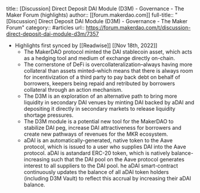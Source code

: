 title:: [Discussion] Direct Deposit DAI Module (D3M) - Governance - The Maker Forum (highlights)
author:: [[forum.makerdao.com]]
full-title:: "[Discussion] Direct Deposit DAI Module (D3M) - Governance - The Maker Forum"
category:: #articles
url:: https://forum.makerdao.com/t/discussion-direct-deposit-dai-module-d3m/7357

- Highlights first synced by [[Readwise]] [[Nov 18th, 2022]]
	- The MakerDAO protocol minted the DAI stablecoin asset, which acts as a hedging tool and medium of exchange directly on-chain.
	- The cornerstone of DeFi is overcollateralization–always having more collateral than assets minted–which means that there is always room for incentivization of a third party to pay back debt on behalf of borrowers, keepers being repaid and retributed by borrowers collateral through an action mechanism.
	- The D3M is an exploration of an alternative path to bring more liquidity in secondary DAI venues by minting DAI backed by aDAI and depositing it directly in secondary markets to release liquidity shortage pressures.
	- The D3M module is a potential new tool for the MakerDAO to stabilize DAI peg, increase DAI attractiveness for borrowers and create new pathways of revenues for the MKR ecosystem.
	- aDAI is an automatically-generated, native token to the Aave protocol, which is issued to a user who supplies DAI into the Aave protocol. aDAI is astandard ERC-20 token, which is natively balance-increasing such that the DAI pool on the Aave protocol generates interest to all suppliers to the DAI pool. he aDAI smart-contract continuously updates the balance of all aDAI token holders (including D3M Vault) to reflect this accrual by increasing their aDAI balance.